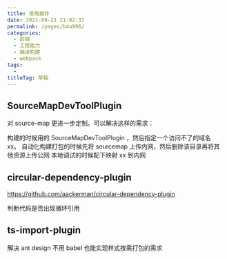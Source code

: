 ```yaml
---
title: 常用插件
date: 2021-09-21 21:02:37
permalink: /pages/b4a996/
categories: 
  - 前端
  - 工程能力
  - 编译构建
  - webpack
tags: 
  - 
titleTag: 草稿
---
```

## SourceMapDevToolPlugin

对 source-map 更进一步定制。可以解决这样的需求：

构建的时候用的 SourceMapDevToolPlugin ，然后指定一个访问不了的域名 xx。
自动化构建打包的时候先将 sourcemap 上传内网，然后删除该目录再将其他资源上传公网
本地调试的时候配下映射 xx 到内网

## circular-dependency-plugin

https://github.com/aackerman/circular-dependency-plugin

判断代码是否出现循环引用

## ts-import-plugin

解决 ant design 不用 babel 也能实现样式按需打包的需求